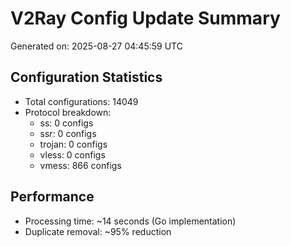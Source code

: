# V2Ray Config Update Summary
Generated on: 2025-08-27 04:45:59 UTC

## Configuration Statistics
- Total configurations: 14049
- Protocol breakdown:
  - ss: 0 configs
  - ssr: 0 configs
  - trojan: 0 configs
  - vless: 0 configs
  - vmess: 866 configs

## Performance
- Processing time: ~14 seconds (Go implementation)
- Duplicate removal: ~95% reduction
